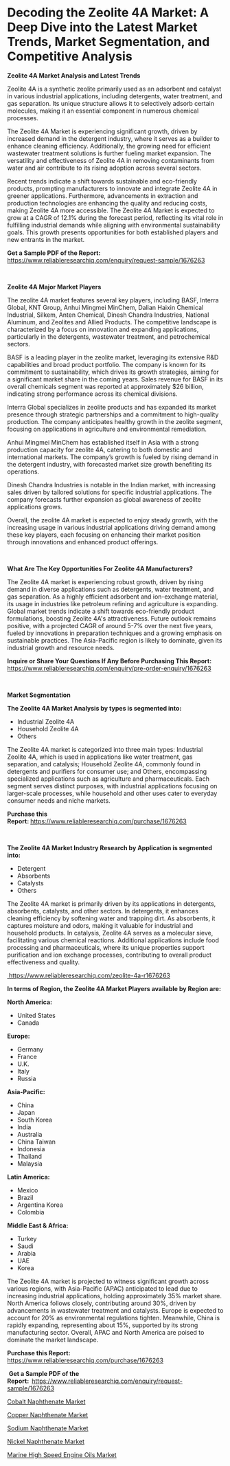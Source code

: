 <p><h1>Decoding the Zeolite 4A Market: A Deep Dive into the Latest Market Trends, Market Segmentation, and Competitive Analysis</h1></p><p><strong>Zeolite 4A Market Analysis and Latest Trends</strong></p>
<p><p>Zeolite 4A is a synthetic zeolite primarily used as an adsorbent and catalyst in various industrial applications, including detergents, water treatment, and gas separation. Its unique structure allows it to selectively adsorb certain molecules, making it an essential component in numerous chemical processes. </p><p>The Zeolite 4A Market is experiencing significant growth, driven by increased demand in the detergent industry, where it serves as a builder to enhance cleaning efficiency. Additionally, the growing need for efficient wastewater treatment solutions is further fueling market expansion. The versatility and effectiveness of Zeolite 4A in removing contaminants from water and air contribute to its rising adoption across several sectors.</p><p>Recent trends indicate a shift towards sustainable and eco-friendly products, prompting manufacturers to innovate and integrate Zeolite 4A in greener applications. Furthermore, advancements in extraction and production technologies are enhancing the quality and reducing costs, making Zeolite 4A more accessible. The Zeolite 4A Market is expected to grow at a CAGR of 12.1% during the forecast period, reflecting its vital role in fulfilling industrial demands while aligning with environmental sustainability goals. This growth presents opportunities for both established players and new entrants in the market.</p></p>
<p><strong>Get a Sample PDF of the Report:&nbsp;</strong> <a href="https://www.reliableresearchiq.com/enquiry/request-sample/1676263?utm_campaign=114&utm_medium=2&utm_source=Github&utm_content=ia&utm_term=31032025&utm_id=zeolite-4a">https://www.reliableresearchiq.com/enquiry/request-sample/1676263</a></p>
<p>&nbsp;</p>
<p><strong>Zeolite 4A Major Market Players</strong></p>
<p><p>The zeolite 4A market features several key players, including BASF, Interra Global, KNT Group, Anhui Mingmei MinChem, Dalian Haixin Chemical Industrial, Silkem, Anten Chemical, Dinesh Chandra Industries, National Aluminum, and Zeolites and Allied Products. The competitive landscape is characterized by a focus on innovation and expanding applications, particularly in the detergents, wastewater treatment, and petrochemical sectors.</p><p>BASF is a leading player in the zeolite market, leveraging its extensive R&D capabilities and broad product portfolio. The company is known for its commitment to sustainability, which drives its growth strategies, aiming for a significant market share in the coming years. Sales revenue for BASF in its overall chemicals segment was reported at approximately $26 billion, indicating strong performance across its chemical divisions.</p><p>Interra Global specializes in zeolite products and has expanded its market presence through strategic partnerships and a commitment to high-quality production. The company anticipates healthy growth in the zeolite segment, focusing on applications in agriculture and environmental remediation.</p><p>Anhui Mingmei MinChem has established itself in Asia with a strong production capacity for zeolite 4A, catering to both domestic and international markets. The company’s growth is fueled by rising demand in the detergent industry, with forecasted market size growth benefiting its operations.</p><p>Dinesh Chandra Industries is notable in the Indian market, with increasing sales driven by tailored solutions for specific industrial applications. The company forecasts further expansion as global awareness of zeolite applications grows.</p><p>Overall, the zeolite 4A market is expected to enjoy steady growth, with the increasing usage in various industrial applications driving demand among these key players, each focusing on enhancing their market position through innovations and enhanced product offerings.</p></p>
<p>&nbsp;</p>
<p><strong>What Are The Key Opportunities For Zeolite 4A Manufacturers?</strong></p>
<p><p>The Zeolite 4A market is experiencing robust growth, driven by rising demand in diverse applications such as detergents, water treatment, and gas separation. As a highly efficient adsorbent and ion-exchange material, its usage in industries like petroleum refining and agriculture is expanding. Global market trends indicate a shift towards eco-friendly product formulations, boosting Zeolite 4A's attractiveness. Future outlook remains positive, with a projected CAGR of around 5-7% over the next five years, fueled by innovations in preparation techniques and a growing emphasis on sustainable practices. The Asia-Pacific region is likely to dominate, given its industrial growth and resource needs.</p></p>
<p><strong>Inquire or Share Your Questions If Any Before Purchasing This Report:</strong> <a href="https://www.reliableresearchiq.com/enquiry/pre-order-enquiry/1676263?utm_campaign=114&utm_medium=2&utm_source=Github&utm_content=ia&utm_term=31032025&utm_id=zeolite-4a">https://www.reliableresearchiq.com/enquiry/pre-order-enquiry/1676263</a></p>
<p>&nbsp;</p>
<p><strong>Market Segmentation</strong></p>
<p><strong>The Zeolite 4A Market Analysis by types is segmented into:</strong></p>
<p><ul><li>Industrial Zeolite 4A</li><li>Household Zeolite 4A</li><li>Others</li></ul></p>
<p><p>The Zeolite 4A market is categorized into three main types: Industrial Zeolite 4A, which is used in applications like water treatment, gas separation, and catalysis; Household Zeolite 4A, commonly found in detergents and purifiers for consumer use; and Others, encompassing specialized applications such as agriculture and pharmaceuticals. Each segment serves distinct purposes, with industrial applications focusing on larger-scale processes, while household and other uses cater to everyday consumer needs and niche markets.</p></p>
<p><strong>Purchase this Report:&nbsp;</strong><a href="https://www.reliableresearchiq.com/purchase/1676263?utm_campaign=114&utm_medium=2&utm_source=Github&utm_content=ia&utm_term=31032025&utm_id=zeolite-4a">https://www.reliableresearchiq.com/purchase/1676263</a></p>
<p>&nbsp;</p>
<p><strong>The Zeolite 4A Market Industry Research by Application is segmented into:</strong></p>
<p><ul><li>Detergent</li><li>Absorbents</li><li>Catalysts</li><li>Others</li></ul></p>
<p><p>The Zeolite 4A market is primarily driven by its applications in detergents, absorbents, catalysts, and other sectors. In detergents, it enhances cleaning efficiency by softening water and trapping dirt. As absorbents, it captures moisture and odors, making it valuable for industrial and household products. In catalysis, Zeolite 4A serves as a molecular sieve, facilitating various chemical reactions. Additional applications include food processing and pharmaceuticals, where its unique properties support purification and ion exchange processes, contributing to overall product effectiveness and quality.</p></p>
<p><a href="https://www.reliableresearchiq.com/zeolite-4a-r1676263?utm_campaign=114&utm_medium=2&utm_source=Github&utm_content=ia&utm_term=31032025&utm_id=zeolite-4a">&nbsp;https://www.reliableresearchiq.com/zeolite-4a-r1676263</a></p>
<p><strong>In terms of Region, the Zeolite 4A Market Players available by Region are:</strong></p>
<p>
    <p> <strong> North America: </strong>
        <ul>
            <li>United States</li>
            <li>Canada</li>
        </ul>
        </p> 
    <p> <strong> Europe: </strong>
        <ul>
            <li>Germany</li>
            <li>France</li>
            <li>U.K.</li>
            <li>Italy</li>
            <li>Russia</li>
        </ul>
        </p> 
    <p> <strong> Asia-Pacific: </strong>
        <ul>
            <li>China</li>
            <li>Japan</li>
            <li>South Korea</li>
            <li>India</li>
            <li>Australia</li>
            <li>China Taiwan</li>
            <li>Indonesia</li>
            <li>Thailand</li>
            <li>Malaysia</li>
        </ul>
        </p> 
    <p> <strong> Latin America: </strong>
        <ul>
            <li>Mexico</li>
            <li>Brazil</li>
            <li>Argentina Korea</li>
            <li>Colombia</li>
        </ul>
        </p> 
    <p> <strong> Middle East & Africa: </strong>
        <ul>
            <li>Turkey</li>
            <li>Saudi</li>
            <li>Arabia</li>
            <li>UAE</li>
            <li>Korea</li>
        </ul>
    </p>
    </p>
<p><p>The Zeolite 4A market is projected to witness significant growth across various regions, with Asia-Pacific (APAC) anticipated to lead due to increasing industrial applications, holding approximately 35% market share. North America follows closely, contributing around 30%, driven by advancements in wastewater treatment and catalysts. Europe is expected to account for 20% as environmental regulations tighten. Meanwhile, China is rapidly expanding, representing about 15%, supported by its strong manufacturing sector. Overall, APAC and North America are poised to dominate the market landscape.</p></p>
<p><strong>Purchase this Report: </strong><a href="https://www.reliableresearchiq.com/purchase/1676263?utm_campaign=114&utm_medium=2&utm_source=Github&utm_content=ia&utm_term=31032025&utm_id=zeolite-4a">https://www.reliableresearchiq.com/purchase/1676263</a></p>
<p>&nbsp;<strong>Get a Sample PDF of the Report:&nbsp;&nbsp;</strong><a href="https://www.reliableresearchiq.com/enquiry/request-sample/1676263?utm_campaign=114&utm_medium=2&utm_source=Github&utm_content=ia&utm_term=31032025&utm_id=zeolite-4a">https://www.reliableresearchiq.com/enquiry/request-sample/1676263</a></p>
<p><strong></strong></p>
<p><p><a href="https://github.com/qianyateina/Market-Research-Report-List-1/blob/main/cobalt-naphthenate-market.md?utm_campaign=114&utm_medium=2&utm_source=Github&utm_content=ia&utm_term=31032025&utm_id=zeolite-4a">Cobalt Naphthenate Market</a></p><p><a href="https://github.com/jensanohishi/Market-Research-Report-List-1/blob/main/copper-naphthenate-market.md?utm_campaign=114&utm_medium=2&utm_source=Github&utm_content=ia&utm_term=31032025&utm_id=zeolite-4a">Copper Naphthenate Market</a></p><p><a href="https://github.com/gavalegeyndt26/Market-Research-Report-List-1/blob/main/sodium-naphthenate-market.md?utm_campaign=114&utm_medium=2&utm_source=Github&utm_content=ia&utm_term=31032025&utm_id=zeolite-4a">Sodium Naphthenate Market</a></p><p><a href="https://github.com/kavechoxo/Market-Research-Report-List-1/blob/main/nickel-naphthenate-market.md?utm_campaign=114&utm_medium=2&utm_source=Github&utm_content=ia&utm_term=31032025&utm_id=zeolite-4a">Nickel Naphthenate Market</a></p><p><a href="https://github.com/ebalabenoot/Market-Research-Report-List-1/blob/main/marine-high-speed-engine-oils-market.md?utm_campaign=114&utm_medium=2&utm_source=Github&utm_content=ia&utm_term=31032025&utm_id=zeolite-4a">Marine High Speed Engine Oils Market</a></p></p>